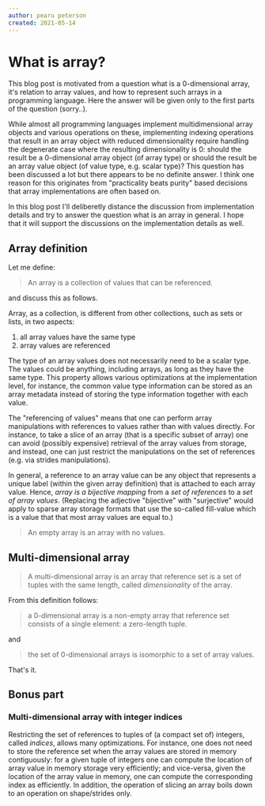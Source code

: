 ```yaml
---
author: pearu peterson
created: 2021-05-14
---
```


# What is array?

This blog post is motivated from a question what is a 0-dimensional array, it's relation to array values, and how to represent such arrays in a programming language. Here the answer will be given only to the first parts of the question (sorry..).

While almost all programming languages implement multidimensional array objects and various operations on these, implementing indexing operations
that result in an array object with reduced dimensionality require handling the degenerate case where the resulting dimensionality is 0: should the result
be a 0-dimensional array object (of array type) or should the result be an array value object (of value type, e.g. scalar type)?
This question has been discussed a lot but there appears to be no definite answer. I think one reason for this originates from "practicality beats purity"
based decisions that array implementations are often based on.

In this blog post I'll deliberetly distance the discussion from implementation details and try to answer the question what
is an array in general. I hope that it will support the discussions on the implementation details as well.

## Array definition

Let me define:

> An array is a collection of values that can be referenced.

and discuss this as follows.

Array, as a collection, is different from other collections, such as sets or lists, in two aspects:
1. all array values have the same type
2. array values are referenced

The type of an array values does not necessarily need to be a scalar type. The values could be anything, including arrays, as long as they have the same type.
This property allows various optimizations at the implementation level, for instance, the common value type information can be stored as an array
metadata instead of storing the type information together with each value.

The "referencing of values" means that one can perform array manipulations with references to values rather than with values directly.
For instance, to take a slice of an array (that is a specific subset of array) one can avoid (possibly expensive) retrieval of the array
values from storage, and instead, one can just restrict the manipulations on the set of references (e.g. via strides manipulations).

In general, a reference to an array value can be any object that represents a unique label (within the given array definition) that is attached to
each array value. Hence, *array is a bijective mapping* from a _set of references_ to a _set of array values_. (Replacing the adjective "bijective" with "surjective"
would apply to sparse array storage formats that use the so-called fill-value which is a value that that most array values are equal to.)

> An empty array is an array with no values.

## Multi-dimensional array

> A multi-dimensional array is an array that reference set is a set of tuples with the same length, called *dimensionality* of the array.

From this definition follows:

> a 0-dimensional array is a non-empty array that reference set consists of a single element: a zero-length tuple.

and

> the set of 0-dimensional arrays is isomorphic to a set of array values.

That's it.

## Bonus part

### Multi-dimensional array with integer indices

Restricting the set of references to tuples of (a compact set of) integers, called _indices_, allows many optimizations. For instance, one does not need to store the reference set when the array values are stored in memory contiguously: for a given tuple of integers one can compute the location of array value in memory storage very efficiently; and vice-versa, given the location of the array value in memory, one can compute the corresponding index as efficiently. In addition,
the operation of slicing an array boils down to an operation on shape/strides only.
